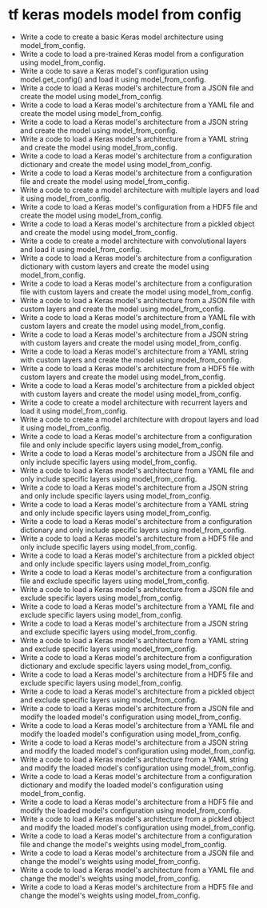 # tf keras models model from config

- Write a code to create a basic Keras model architecture using model_from_config.
- Write a code to load a pre-trained Keras model from a configuration using model_from_config.
- Write a code to save a Keras model's configuration using model.get_config() and load it using model_from_config.
- Write a code to load a Keras model's architecture from a JSON file and create the model using model_from_config.
- Write a code to load a Keras model's architecture from a YAML file and create the model using model_from_config.
- Write a code to load a Keras model's architecture from a JSON string and create the model using model_from_config.
- Write a code to load a Keras model's architecture from a YAML string and create the model using model_from_config.
- Write a code to load a Keras model's architecture from a configuration dictionary and create the model using model_from_config.
- Write a code to load a Keras model's architecture from a configuration file and create the model using model_from_config.
- Write a code to create a model architecture with multiple layers and load it using model_from_config.
- Write a code to load a Keras model's configuration from a HDF5 file and create the model using model_from_config.
- Write a code to load a Keras model's architecture from a pickled object and create the model using model_from_config.
- Write a code to create a model architecture with convolutional layers and load it using model_from_config.
- Write a code to load a Keras model's architecture from a configuration dictionary with custom layers and create the model using model_from_config.
- Write a code to load a Keras model's architecture from a configuration file with custom layers and create the model using model_from_config.
- Write a code to load a Keras model's architecture from a JSON file with custom layers and create the model using model_from_config.
- Write a code to load a Keras model's architecture from a YAML file with custom layers and create the model using model_from_config.
- Write a code to load a Keras model's architecture from a JSON string with custom layers and create the model using model_from_config.
- Write a code to load a Keras model's architecture from a YAML string with custom layers and create the model using model_from_config.
- Write a code to load a Keras model's architecture from a HDF5 file with custom layers and create the model using model_from_config.
- Write a code to load a Keras model's architecture from a pickled object with custom layers and create the model using model_from_config.
- Write a code to create a model architecture with recurrent layers and load it using model_from_config.
- Write a code to create a model architecture with dropout layers and load it using model_from_config.
- Write a code to load a Keras model's architecture from a configuration file and only include specific layers using model_from_config.
- Write a code to load a Keras model's architecture from a JSON file and only include specific layers using model_from_config.
- Write a code to load a Keras model's architecture from a YAML file and only include specific layers using model_from_config.
- Write a code to load a Keras model's architecture from a JSON string and only include specific layers using model_from_config.
- Write a code to load a Keras model's architecture from a YAML string and only include specific layers using model_from_config.
- Write a code to load a Keras model's architecture from a configuration dictionary and only include specific layers using model_from_config.
- Write a code to load a Keras model's architecture from a HDF5 file and only include specific layers using model_from_config.
- Write a code to load a Keras model's architecture from a pickled object and only include specific layers using model_from_config.
- Write a code to load a Keras model's architecture from a configuration file and exclude specific layers using model_from_config.
- Write a code to load a Keras model's architecture from a JSON file and exclude specific layers using model_from_config.
- Write a code to load a Keras model's architecture from a YAML file and exclude specific layers using model_from_config.
- Write a code to load a Keras model's architecture from a JSON string and exclude specific layers using model_from_config.
- Write a code to load a Keras model's architecture from a YAML string and exclude specific layers using model_from_config.
- Write a code to load a Keras model's architecture from a configuration dictionary and exclude specific layers using model_from_config.
- Write a code to load a Keras model's architecture from a HDF5 file and exclude specific layers using model_from_config.
- Write a code to load a Keras model's architecture from a pickled object and exclude specific layers using model_from_config.
- Write a code to load a Keras model's architecture from a JSON file and modify the loaded model's configuration using model_from_config.
- Write a code to load a Keras model's architecture from a YAML file and modify the loaded model's configuration using model_from_config.
- Write a code to load a Keras model's architecture from a JSON string and modify the loaded model's configuration using model_from_config.
- Write a code to load a Keras model's architecture from a YAML string and modify the loaded model's configuration using model_from_config.
- Write a code to load a Keras model's architecture from a configuration dictionary and modify the loaded model's configuration using model_from_config.
- Write a code to load a Keras model's architecture from a HDF5 file and modify the loaded model's configuration using model_from_config.
- Write a code to load a Keras model's architecture from a pickled object and modify the loaded model's configuration using model_from_config.
- Write a code to load a Keras model's architecture from a configuration file and change the model's weights using model_from_config.
- Write a code to load a Keras model's architecture from a JSON file and change the model's weights using model_from_config.
- Write a code to load a Keras model's architecture from a YAML file and change the model's weights using model_from_config.
- Write a code to load a Keras model's architecture from a HDF5 file and change the model's weights using model_from_config.